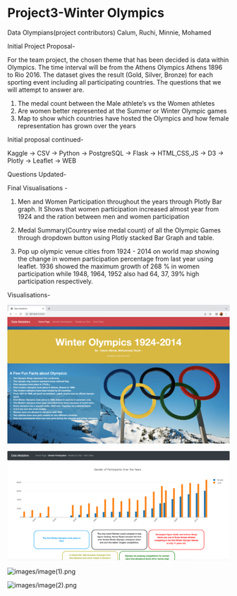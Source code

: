 # Project3-Winter Olympics

Data Olympians(project contributors)
Calum, Ruchi, Minnie, Mohamed


Initial Project Proposal-

For the team project, the chosen theme that has been decided is data within Olympics. The time interval will be from the Athens Olympics Athens 1896 to Rio 2016. 
The dataset gives the result (Gold, Silver, Bronze) for each sporting event including all participating countries. The questions that we will attempt to answer are.

1) The medal count between the Male athlete’s vs the Women athletes
2) Are women better represented at the Summer or Winter Olympic games
3) Map to show which countries have hosted the Olympics and how female representation has grown over the years 


Initial proposal continued-

Kaggle -> CSV -> Python -> PostgreSQL -> Flask -> HTML,CSS,JS -> D3 -> Plotly -> Leaflet -> WEB


Questions Updated- 


Final Visualisations -

1) Men and Women Participation throughout the years through Plotly Bar graph. It Shows that women participation increased almost year from 1924 and the ration between men and women participation 

2) Medal Summary(Country wise medal count) of all the Olympic Games through dropdown button using Plotly stacked Bar Graph and table.

3) Pop up olympic venue cities from 1924 - 2014 on world map showing the change in women participation percentage from last year using leaflet. 1936 showed the maximum growth of 268 % in women participation while 1948, 1964, 1952 also had 64, 37, 39% high participation respectively.


Visualisations- 

![images/homepage.png](images/homepage.png)

![images/image.png](images/image.png)

![images/image(1).png](images/image(1).png)

![images/image(2).png](images/image(2).png)
